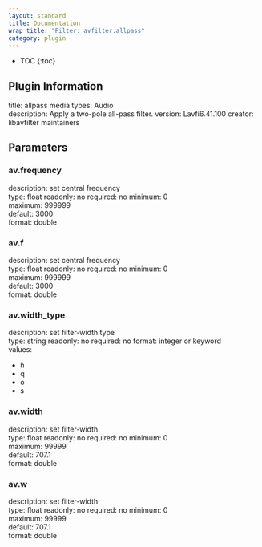 ```yaml
---
layout: standard
title: Documentation
wrap_title: "Filter: avfilter.allpass"
category: plugin
---
```

* TOC
{:toc}

## Plugin Information

title: allpass
media types:
Audio  
description: Apply a two-pole all-pass filter.
version: Lavfi6.41.100
creator: libavfilter maintainers

## Parameters

### av.frequency

description:
set central frequency  
type: float
readonly: no
required: no
minimum: 0  
maximum: 999999  
default: 3000  
format: double  

### av.f

description:
set central frequency  
type: float
readonly: no
required: no
minimum: 0  
maximum: 999999  
default: 3000  
format: double  

### av.width_type

description:
set filter-width type  
type: string
readonly: no
required: no
format: integer or keyword  
values:
* h
* q
* o
* s

### av.width

description:
set filter-width  
type: float
readonly: no
required: no
minimum: 0  
maximum: 99999  
default: 707.1  
format: double  

### av.w

description:
set filter-width  
type: float
readonly: no
required: no
minimum: 0  
maximum: 99999  
default: 707.1  
format: double  

